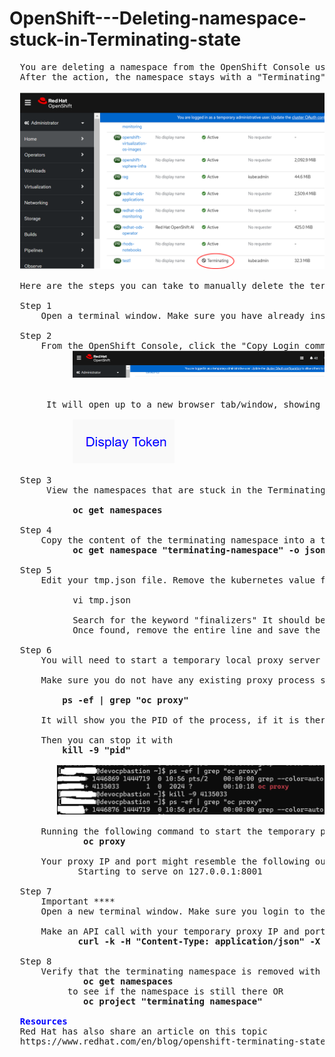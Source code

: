 # OpenShift---Deleting-namespace-stuck-in-Terminating-state
<pre>
  You are deleting a namespace from the OpenShift Console using the Options menu at the far right side of the project listing, selecting "Delete project".
  After the action, the namespace stays with a "Terminating" status on the RedHat OpenShift console and doesn't go away.
  
  <img src="/images/namespace_in_terminating_state.png" alt="Namespace stuck in Terminating state"/>

  Here are the steps you can take to manually delete the terminated namespace. 
  
  Step 1
      Open a terminal window. Make sure you have already installed the OpenShift CLI (oc) binary. 
  
  Step 2
      From the OpenShift Console, click the "Copy Login command" action found, at the top, far right side of the screen.
            <img src="/images/login_token.png" alt="Login Token"/><br>

       It will open up to a new browser tab/window, showing "Display Token". Click on it and copy the credentials into the earlier terminal window. Credentials start with " oc login --...."
  
            <img src="/images/display_token.png" alt="Display Token"/>
  
  Step 3
       View the namespaces that are stuck in the Terminating state:<br>
            <b>oc get namespaces</b>

  Step 4
      Copy the content of the terminating namespace into a temporary file
            <b>oc get namespace "terminating-namespace" -o json > tmp.json </b>

  Step 5
      Edit your tmp.json file. Remove the kubernetes value from the finalizers field and save the file.

            vi tmp.json

            Search for the keyword "finalizers" It should be under the section <b>spec:</b>b>
            Once found, remove the entire line and save the file.  
  
  Step 6
      You will need to start a temporary local proxy server to let the local server talk to the remote OpenShift cluster. 

      Make sure you do not have any existing proxy process started. You can check this with the following command:

          <b>ps -ef | grep "oc proxy"</b>

      It will show you the PID of the process, if it is there

      Then you can stop it with
          <b>kill -9 "pid"</b>
  
         <img src="/images/delete_oc_proxy.png" alt="Kill proxy process"/>

      Running the following command to start the temporary proxy process
              <b>oc proxy</b>

      Your proxy IP and port might resemble the following output:
             Starting to serve on 127.0.0.1:8001
            
  Step 7
      Important ****
      Open a new terminal window. Make sure you login to the OpenShift cluster
  
      Make an API call with your temporary proxy IP and port:
             <b>curl -k -H "Content-Type: application/json" -X PUT --data-binary @tmp.json http://127.0.0.1:8001/api/v1/namespaces/"terminating-namespace"/finalize</b>

  Step 8
      Verify that the terminating namespace is removed with :
              <b>oc get namespaces</b>
           to see if the namespace is still there OR
              <b>oc project "terminating namespace"</b>
                
  <b style='color:blue !important;'>Resources</b>
  Red Hat has also share an article on this topic
  https://www.redhat.com/en/blog/openshift-terminating-state
  
</pre>
